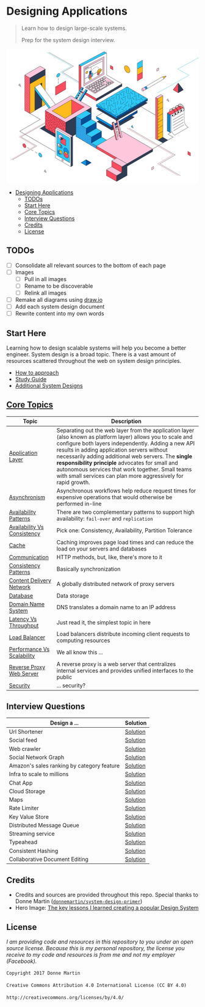 # Designing Applications
> Learn how to design large-scale systems.
>
> Prep for the system design interview.

<p align="center"><img src="./_assets/hero-image.jpg"></p>

- [Designing Applications](#designing-applications)
  - [TODOs](#todos)
  - [Start Here](#start-here)
  - [Core Topics](#core-topics)
  - [Interview Questions](#interview-questions)
  - [Credits](#credits)
  - [License](#license)

## TODOs
- [ ] Consolidate all relevant sources to the bottom of each page
- [ ] Images
  - [ ] Pull in all images
  - [ ] Rename to be discoverable
  - [ ] Relink all images
- [ ] Remake all diagrams using [draw.io](https://draw.io/)
- [ ] Add each system design document
- [ ] Rewrite content into my own words

## Start Here
Learning how to design scalable systems will help you become a better engineer. System design is a broad topic. There is a vast amount of resources scattered throughout the web on system design principles.

- [How to approach](./basics/how-to-approach.md)
- [Study Guide](./basics/study-guide.md)
- [Additional System Designs](./basics/additional-designs.md)

## [Core Topics](README.md)
| Topic                                                                  | Description                                                                                                                                                                                                                                                                                                                                                                                                                                           |
| ---------------------------------------------------------------------- | ----------------------------------------------------------------------------------------------------------------------------------------------------------------------------------------------------------------------------------------------------------------------------------------------------------------------------------------------------------------------------------------------------------------------------------------------------- |
| [Application Layer](./topics/application-layer.md)                     | Separating out the web layer from the application layer (also known as platform layer) allows you to scale and configure both layers independently. Adding a new API results in adding application servers without necessarily adding additional web servers. The **single responsibility principle** advocates for small and autonomous services that work together. Small teams with small services can plan more aggressively for rapid growth. |
| [Asynchronism](./topics/asynchronism.md)                               | Asynchronous workflows help reduce request times for expensive operations that would otherwise be performed in-line                                                                                                                                                                                                                                                                                                                                   |
| [Availability Patterns](./topics/availability-patterns.md)             | There are two complementary patterns to support high availability: `fail-over` and `replication`                                                                                                                                                                                                                                                                                                                                                      |
| [Availability Vs Consistency](./topics/availability-vs-consistency.md) | Pick one: Consistency, Availability, Partition Tolerance                                                                                                                                                                                                                                                                                                                                                                                              |
| [Cache](./topics/cache.md)                                             | Caching improves page load times and can reduce the load on your servers and databases                                                                                                                                                                                                                                                                                                                                                                |
| [Communication](./topics/communication.md)                             | HTTP methods, but, like, there's more to it                                                                                                                                                                                                                                                                                                                                                                                                           |
| [Consistency Patterns](./topics/consistency-patterns.md)               | Basically synchronization                                                                                                                                                                                                                                                                                                                                                                                                                             |
| [Content Delivery Network](./topics/content-delivery-network.md)       | A globally distributed network of proxy servers                                                                                                                                                                                                                                                                                                                                                                                                       |
| [Database](./topics/database.md)                                       | Data storage                                                                                                                                                                                                                                                                                                                                                                                                                                          |
| [Domain Name System](./topics/domain-name-system.md)                   | DNS translates a domain name to an IP address                                                                                                                                                                                                                                                                                                                                                                                                         |
| [Latency Vs Throughput](./topics/latency-vs-throughput.md)             | Just read it, the simplest topic in here                                                                                                                                                                                                                                                                                                                                                                                                              |
| [Load Balancer](./topics/load-balancer.md)                             | Load balancers distribute incoming client requests to computing resources                                                                                                                                                                                                                                                                                                                                                                             |
| [Performance Vs Scalability](./topics/performance-vs-scalability.md)   | We all know this ...                                                                                                                                                                                                                                                                                                                                                                                                                                  |
| [Reverse Proxy Web Server](./topics/reverse-proxy-web-server.md)       | A reverse proxy is a web server that centralizes internal services and provides unified interfaces to the public                                                                                                                                                                                                                                                                                                                                      |
| [Security](./topics/security.md)                                       | ... security?                                                                                                                                                                                                                                                                                                                                                                                                                                         |

## Interview Questions
| Design a ...                               | Solution                                                           |
| ------------------------------------------ | ------------------------------------------------------------------ |
| Url Shortener                              | [Solution](./designs/url-shortener.md)                             |
| Social feed                                | [Solution](./designs/social-feed.md)                               |
| Web crawler                                | [Solution](./designs/web-crawler.md)                               |
| Social Network Graph                       | [Solution](./designs/social-network-graph.md)                      |
| Amazon's sales ranking by category feature | [Solution](./designs/amazons-sales-ranking-by-category-feature.md) |
| Infra to scale to millions                 | [Solution](./designs/infra-to-scale-to-millions.md)                |
| Chat App                                   | [Solution](./designs/chat-app.md)                                  |
| Cloud Storage                              | [Solution](./designs/cloud-storage.md)                             |
| Maps                                       | [Solution](./designs/maps.md)                                      |
| Rate Limiter                               | [Solution](./designs/rate-limiter.md)                              |
| Key Value Store                            | [Solution](./designs/key-value-store.md)                           |
| Distributed Message Queue                  | [Solution](./designs/distributed-message-queue.md)                 |
| Streaming service                          | [Solution](./designs/streaming-service.md)                         |
| Typeahead                                  | [Solution](./designs/typeahead.md)                                 |
| Consistent Hashing                         | [Solution](./designs/consistent-hashing.md)                        |
| Collaborative Document Editing             | [Solution](./designs/collaborative-document-editing.md)            |

## Credits
- Credits and sources are provided throughout this repo. Special thanks to Donne Martin ([`donnemartin/system-design-primer`](https://github.com/donnemartin/system-design-primer))
- Hero Image: [The key lessons I learned creating a popular Design System](https://medium.com/@MattBond21/the-key-lessons-i-learned-creating-a-popular-design-system-d078c817b4dd)

## License
*I am providing code and resources in this repository to you under an open source license. Because this is my personal repository, the license you receive to my code and resources is from me and not my employer (Facebook).*

```
Copyright 2017 Donne Martin

Creative Commons Attribution 4.0 International License (CC BY 4.0)

http://creativecommons.org/licenses/by/4.0/
```
